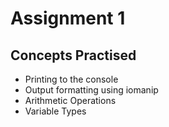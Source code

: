 # Assignment 1
## Concepts Practised
- Printing to the console
- Output formatting using iomanip
- Arithmetic Operations
- Variable Types

